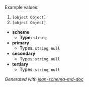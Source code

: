 Example values: 

 1. `[object Object]`
 2. `[object Object]`
 - <b id="#/properties/scheme">scheme</b>
	 - **Type:** `string`
 - <b id="#/properties/primary">primary</b>
	 - Types: `string`, `null`
 - <b id="#/properties/secondary">secondary</b>
	 - Types: `string`, `null`
 - <b id="#/properties/tertiary">tertiary</b>
	 - Types: `string`, `null`

_Generated with [json-schema-md-doc](https://brianwendt.github.io/json-schema-md-doc/)_